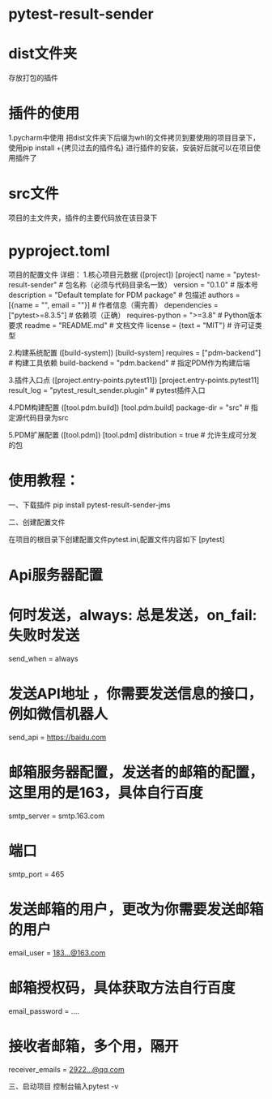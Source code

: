 # pytest-result-sender

# dist文件夹
存放打包的插件

#  插件的使用
1.pycharm中使用
把dist文件夹下后缀为whl的文件拷贝到要使用的项目目录下，使用pip install +{拷贝过去的插件名} 进行插件的安装，安装好后就可以在项目使用插件了
  
# src文件
项目的主文件夹，插件的主要代码放在该目录下
 
# pyproject.toml
项目的配置文件
详细：
1.核心项目元数据 ([project])
 [project]
name = "pytest-result-sender"   # 包名称（必须与代码目录名一致）
version = "0.1.0"               # 版本号
description = "Default template for PDM package"  # 包描述
authors = [{name = "", email = ""}]  # 作者信息（需完善）
dependencies = ["pytest>=8.3.5"]     # 依赖项（正确）
requires-python = ">=3.8"            # Python版本要求
readme = "README.md"                 # 文档文件
license = {text = "MIT"}             # 许可证类型

2.构建系统配置 ([build-system])
[build-system]
requires = ["pdm-backend"]     # 构建工具依赖
build-backend = "pdm.backend"  # 指定PDM作为构建后端

3.插件入口点 ([project.entry-points.pytest11])
[project.entry-points.pytest11]
result_log = "pytest_result_sender.plugin"  # pytest插件入口

4.PDM构建配置 ([tool.pdm.build])
[tool.pdm.build]
package-dir = "src"  # 指定源代码目录为src

5.PDM扩展配置 ([tool.pdm])
[tool.pdm]
distribution = true  # 允许生成可分发的包
 # 使用教程：
一、下载插件
pip install pytest-result-sender-jms

二、创建配置文件

在项目的根目录下创建配置文件pytest.ini,配置文件内容如下
[pytest]
# Api服务器配置
# 何时发送，always: 总是发送，on_fail: 失败时发送
send_when = always
# 发送API地址 ，你需要发送信息的接口，例如微信机器人
send_api = https://baidu.com
# 邮箱服务器配置，发送者的邮箱的配置，这里用的是163，具体自行百度
smtp_server = smtp.163.com
# 端口
smtp_port = 465
# 发送邮箱的用户，更改为你需要发送邮箱的用户
email_user = 183...@163.com
# 邮箱授权码，具体获取方法自行百度
email_password = ....
# 接收者邮箱，多个用，隔开
receiver_emails = 2922...@qq.com

三、启动项目
控制台输入pytest -v
